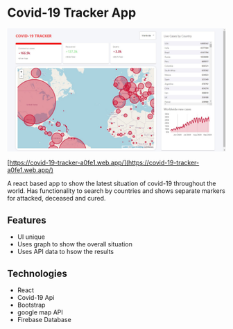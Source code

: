 # Covid-19 Tracker App
![alt text](src/covid19-tracker.jpg)


[https://covid-19-tracker-a0fe1.web.app/](https://covid-19-tracker-a0fe1.web.app/)

A react based app to show the latest situation of covid-19 throughout the world. Has functionality to search by countries and shows separate markers for attacked, deceased and cured.

## Features
- UI unique
- Uses graph to show the overall situation
- Uses API data to hsow the results



## Technologies
- React
- Covid-19 Api
- Bootstrap
- google map API
- Firebase Database
